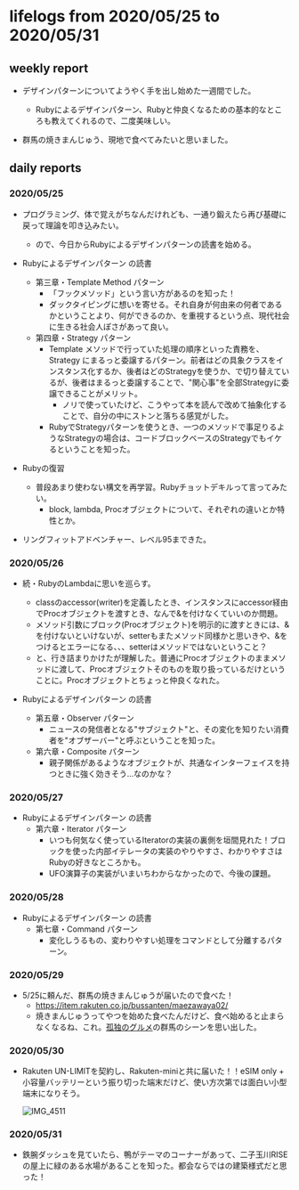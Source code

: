 # lifelogs from 2020/05/25 to 2020/05/31

## weekly report

* デザインパターンについてようやく手を出し始めた一週間でした。
  * Rubyによるデザインパターン、Rubyと仲良くなるための基本的なところも教えてくれるので、二度美味しい。

* 群馬の焼きまんじゅう、現地で食べてみたいと思いました。

## daily reports

### 2020/05/25

* プログラミング、体で覚えがちなんだけれども、一通り鍛えたら再び基礎に戻って理論を叩き込みたい。
  * ので、今日からRubyによるデザインパターンの読書を始める。

* Rubyによるデザインパターン の読書
  * 第三章・Template Method パターン
    * 「フックメソッド」という言い方があるのを知った！
    * ダックタイピングに想いを寄せる。それ自身が何由来の何者であるかということより、何ができるのか、を重視するという点、現代社会に生きる社会人ぽさがあって良い。
  * 第四章・Strategy パターン
    * Template メソッドで行っていた処理の順序といった責務を、Strategy にまるっと委譲するパターン。前者はどの具象クラスをインスタンス化するか、後者はどのStrategyを使うか、で切り替えているが、後者はまるっと委譲することで、"関心事"を全部Strategyに委譲できることがメリット。
      * ノリで使っていたけど、こうやって本を読んで改めて抽象化することで、自分の中にストンと落ちる感覚がした。
    * RubyでStrategyパターンを使うとき、一つのメソッドで事足りるようなStrategyの場合は、コードブロックベースのStrategyでもイケるということを知った。

* Rubyの復習
  * 普段あまり使わない構文を再学習。Rubyチョットデキルって言ってみたい。
    * block, lambda, Procオブジェクトについて、それぞれの違いとか特性とか。

* リングフィットアドベンチャー、レベル95まできた。

### 2020/05/26

* 続・RubyのLambdaに思いを巡らす。
  * classのaccessor(writer)を定義したとき、インスタンスにaccessor経由でProcオブジェクトを渡すとき、なんで&を付けなくていいのか問題。
  * メソッド引数にブロック(Procオブジェクト)を明示的に渡すときには、&を付けないといけないが、setterもまたメソッド同様かと思いきや、&をつけるとエラーになる、、、setterはメソッドではないということ？
  * と、行き詰まりかけたが理解した。普通にProcオブジェクトのままメソッドに渡して、Procオブジェクトそのものを取り扱っているだけということに。Procオブジェクトとちょっと仲良くなれた。

* Rubyによるデザインパターン の読書
  * 第五章・Observer パターン
    * ニュースの発信者となる"サブジェクト"と、その変化を知りたい消費者を"オブザーバー"と呼ぶということを知った。
  * 第六章・Composite パターン
    * 親子関係があるようなオブジェクトが、共通なインターフェイスを持つときに強く効きそう...なのかな？

### 2020/05/27

* Rubyによるデザインパターン の読書
  * 第六章・Iterator パターン
    * いつも何気なく使っているIteratorの実装の裏側を垣間見れた！ブロックを使った内部イテレータの実装のやりやすさ、わかりやすさはRubyの好きなところかも。
    * UFO演算子の実装がいまいちわからなかったので、今後の課題。

### 2020/05/28

* Rubyによるデザインパターン の読書
  * 第七章・Command パターン
    * 変化しうるもの、変わりやすい処理をコマンドとして分離するパターン。

### 2020/05/29

* 5/25に頼んだ、群馬の焼きまんじゅうが届いたので食べた！
  * https://item.rakuten.co.jp/bussanten/maezawaya02/
  * 焼きまんじゅうってやつを始めた食べたんだけど、食べ始めると止まらなくなるね、これ。[孤独のグルメ](https://www.amazon.co.jp/dp/B008ODF84I/)の群馬のシーンを思い出した。

### 2020/05/30

* Rakuten UN-LIMITを契約し、Rakuten-miniと共に届いた！！eSIM only + 小容量バッテリーという振り切った端末だけど、使い方次第では面白い小型端末になりそう。

  ![IMG_4511](https://user-images.githubusercontent.com/10176164/83390095-3a309480-a42c-11ea-9c54-acd200f3d79b.jpg)

### 2020/05/31

* 鉄腕ダッシュを見ていたら、鴨がテーマのコーナーがあって、二子玉川RISEの屋上に緑のある水場があることを知った。都会ならではの建築様式だと思った！
